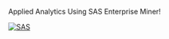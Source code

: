 Applied Analytics Using SAS Enterprise Miner!

[![SAS](https://user-images.githubusercontent.com/55456864/209695266-59adecb7-902a-4155-8069-2c08ce3ec23b.png)](https://www.credly.com/badges/3ced7099-d631-4f90-bdfe-5238bf774d04/public_url)
